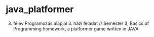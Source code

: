 # java_platformer
3. félév Programozás alapjai 3. házi feladat // Semester 3, Basics of Programming homework, a platformer game written in JAVA
